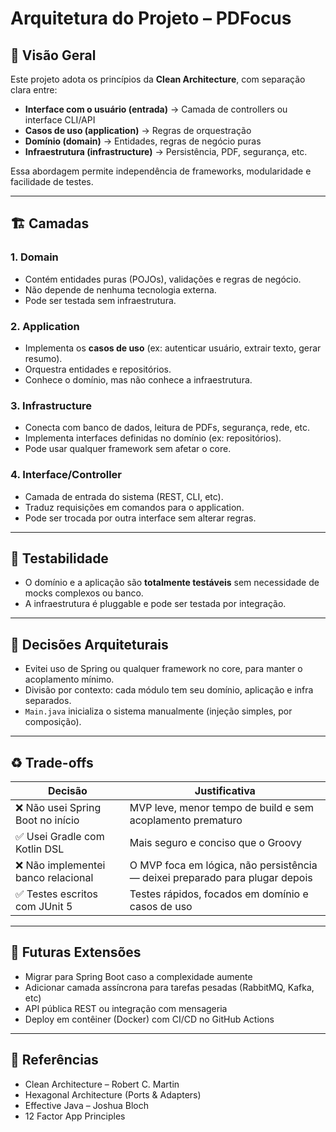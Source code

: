 # Arquitetura do Projeto – PDFocus

## 🧠 Visão Geral

Este projeto adota os princípios da **Clean Architecture**, com separação clara entre:

- **Interface com o usuário (entrada)** → Camada de controllers ou interface CLI/API
- **Casos de uso (application)** → Regras de orquestração
- **Domínio (domain)** → Entidades, regras de negócio puras
- **Infraestrutura (infrastructure)** → Persistência, PDF, segurança, etc.

Essa abordagem permite independência de frameworks, modularidade e facilidade de testes.

---

## 🏗️ Camadas

### 1. **Domain**
- Contém entidades puras (POJOs), validações e regras de negócio.
- Não depende de nenhuma tecnologia externa.
- Pode ser testada sem infraestrutura.

### 2. **Application**
- Implementa os **casos de uso** (ex: autenticar usuário, extrair texto, gerar resumo).
- Orquestra entidades e repositórios.
- Conhece o domínio, mas não conhece a infraestrutura.

### 3. **Infrastructure**
- Conecta com banco de dados, leitura de PDFs, segurança, rede, etc.
- Implementa interfaces definidas no domínio (ex: repositórios).
- Pode usar qualquer framework sem afetar o core.

### 4. **Interface/Controller**
- Camada de entrada do sistema (REST, CLI, etc).
- Traduz requisições em comandos para o application.
- Pode ser trocada por outra interface sem alterar regras.

---

## 🧪 Testabilidade

- O domínio e a aplicação são **totalmente testáveis** sem necessidade de mocks complexos ou banco.
- A infraestrutura é pluggable e pode ser testada por integração.

---

## 🧱 Decisões Arquiteturais

- Evitei uso de Spring ou qualquer framework no core, para manter o acoplamento mínimo.
- Divisão por contexto: cada módulo tem seu domínio, aplicação e infra separados.
- `Main.java` inicializa o sistema manualmente (injeção simples, por composição).

---

## ♻️ Trade-offs

| Decisão                                 | Justificativa                                                                 |
|----------------------------------------|------------------------------------------------------------------------------|
| ❌ Não usei Spring Boot no início       | MVP leve, menor tempo de build e sem acoplamento prematuro                   |
| ✅ Usei Gradle com Kotlin DSL           | Mais seguro e conciso que o Groovy                                           |
| ❌ Não implementei banco relacional     | O MVP foca em lógica, não persistência — deixei preparado para plugar depois |
| ✅ Testes escritos com JUnit 5          | Testes rápidos, focados em domínio e casos de uso                            |

---

## 🚀 Futuras Extensões

- Migrar para Spring Boot caso a complexidade aumente
- Adicionar camada assíncrona para tarefas pesadas (RabbitMQ, Kafka, etc)
- API pública REST ou integração com mensageria
- Deploy em contêiner (Docker) com CI/CD no GitHub Actions

---

## 📌 Referências

- Clean Architecture – Robert C. Martin
- Hexagonal Architecture (Ports & Adapters)
- Effective Java – Joshua Bloch
- 12 Factor App Principles
